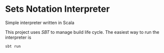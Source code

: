 Sets Notation Interpreter
==============
Simple interpreter written in Scala

This project uses *SBT* to manage build life cycle.
The easiest way to run the interpreter is 

    sbt run
